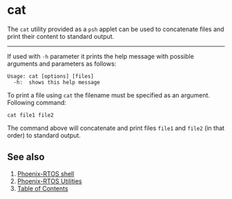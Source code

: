 # cat

The `cat` utility provided as a `psh` applet can be used to concatenate files and print their content to standard
output.

---

If used with `-h` parameter it prints the help message with possible arguments and parameters as follows:

```text
Usage: cat [options] [files]
  -h:  shows this help message
```

To print a file using `cat` the filename must be specified as an argument. Following command:

```text
cat file1 file2
```

The command above will concatenate and print files `file1` and `file2` (in that order) to standard output.

## See also

1. [Phoenix-RTOS shell](psh.md)
2. [Phoenix-RTOS Utilities](../README.md)
3. [Table of Contents](../../README.md)
